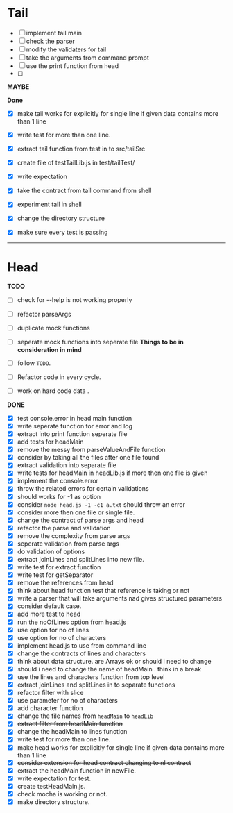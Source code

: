 # Tail
- [ ] implement tail main
- [ ] check the parser 
- [ ] modify the validaters for tail
- [ ] take the arguments from command prompt
- [ ] use the print function from head
- [ ]
**MAYBE**

**Done**
- [x] make tail works for explicitly for single line 
      if given data contains more than 1 line
- [x] write test for more than one line.
- [x] extract tail function from test in to src/tailSrc
- [x] create file of testTailLib.js in test/tailTest/
- [x] write expectation
- [x] take the contract from tail command from shell
- [x] experiment tail in shell
- [x] change the directory structure
- [x] make sure every test is passing




----------------------
# Head
**TODO**
- [ ] check for --help is not working properly
- [ ] refactor parseArgs
- [ ] duplicate mock functions
- [ ] seperate mock functions into seperate file
**Things to be in consideration in mind**
- [ ] follow `TODO`.
- [ ] Refactor code in every cycle.
- [ ] work on hard code data .


**DONE**
- [x] test console.error in head main function
- [x] write seperate function for error and log
- [x] extract into print function seperate file
- [x] add tests for headMain
- [x] remove the messy from parseValueAndFile function
- [x] consider by taking all the files after one file found
- [x] extract validation into separate file
- [x] write tests for headMain in headLib.js if more then one file is given
- [x] implement the console.error
- [x] throw the related errors for certain validations
- [x] should works for -1 as option
- [x] consider `node head.js -1 -c1 a.txt` should throw an error
- [x] consider more then one file or single file.
- [x] change the contract of parse args and head
- [x] refactor the parse and validation
- [x] remove the complexity from parse args
- [x] seperate validation from parse args
- [x] do validation of options 
- [x] extract joinLines and splitLines into new file.
- [x] write test for extract function
- [x] write test for getSeparator
- [x] remove the references from head
- [x] think about head function test that reference is taking or not
- [x] write a parser that will take arguments nad gives structured parameters
- [x] consider default case.
- [x] add more test to head
- [x] run the noOfLines option from head.js
- [x] use option for no of lines 
- [x] use option for no of characters
- [x] implement head.js to use from command line
- [x] change the contracts of lines and characters
- [x] think about data structure. are Arrays ok or should i need to change
- [x] should i need to change the name of headMain . think in a break
- [x] use the lines and characters function from top level
- [x] extract joinLines and splitLines in to separate functions
- [x] refactor filter with slice
- [x] use parameter for no of characters
- [x] add character function
- [x] change the file names from `headMain` to `headLib` 
- [x] ~~extract filter from headMain function~~
- [x] change the headMain to lines function
- [x] write test for more than one line.
- [x] make head works for explicitly for single line 
      if given data contains more than 1 line
- [x] ~~consider extension for head contract changing to nl contract~~
- [x] extract the headMain function in newFile.
- [x] write expectation for test.
- [x] create testHeadMain.js.
- [x] check mocha is working or not.
- [x] make directory structure.
